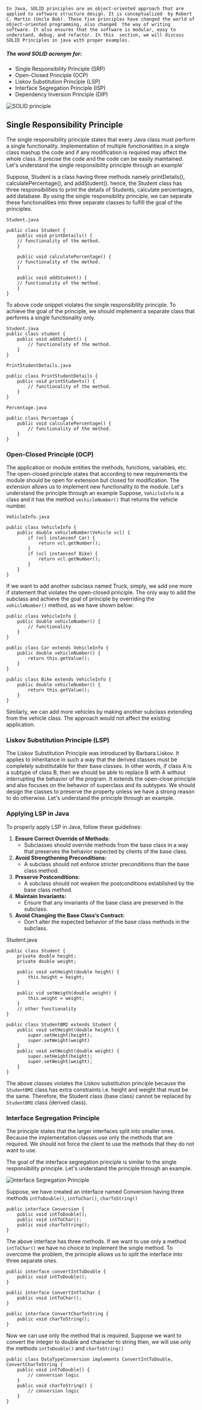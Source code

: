 `In Java, SOLID principles are an object-oriented approach that are applied to software structure design. It is conceptualized 
by Robert C. Martin (Uncle Bob). These five principles have changed the world of object-oriented programming, also changed 
the way of writing software. It also ensures that the software is modular, easy to understand, debug, and refactor. In this 
section, we will discuss SOLID Principles in java with proper examples.`
##### The word SOLID acronym for:
- Single Responsibility Principle (SRP)
- Open-Closed Principle (OCP)
- Liskov Substitution Principle (LSP)
- Interface Segregation Principle (ISP)
- Dependency Inversion Principle (DIP)

![SOLID principle](https://static.javatpoint.com/core/images/solid-principles-java.png)

## Single Responsibility Principle
The single responsibility principle states that every Java class must perform a single functionality. Implementation of 
multiple functionalities in a single class mashup the code and if any modification is required may affect the whole class.
It precise the code and the code can be easily maintained. Let's understand the single responsibility principle through an example` 

Suppose, Student is a class having three methods namely printDetails(), calculatePercentage(), and addStudent(). hence, 
the Student class has three responsibilities to print the details of Students, calculate percentages, add database. By 
using the single responsibility principle, we can separate these functionalities into three separate classes to fulfill 
the goal of the principles.

```
Student.java

public class Student {
	public void printDetails() {
	// functionality of the method.
	}

	public void calculatePercentage() {
	// functionality of the method.
	}

	public void addStudent() {
	// functionality of the method.
	}
}
```

To above code snippet violates the single responsibility principle. To achieve the goal of the principle, we should 
implement a separate class that performs a single functionality only.

```
Student.java
public class student {
	public void addStudent() {
		// functionality of the method.
	}
}

PrintStudentDetails.java

public class PrintStudentDetails {
	public void printStudents() {
		// functionality of the method.
	}
}

Percentage.java

public class Percentage {
	public void calculatePercentage() {
		// functionality of the method.
	}
}
```

### Open-Closed Principle (OCP)
The application or module entities the methods, functions, variables, etc. The open-closed principle states that according 
to new requirements the module should be open for extension but closed for modification. The extension allows us to implement 
new functionality to the module. Let's understand the principle through an example
Suppose, `VehicleInfo` is a class and it has the method `vechicleNumber()` that returns the vehicle number.

`VehicleInfo.java`
```
public class VehicleInfo {
	public double vehicleNumber(Vehicle vcl) {
		if (vcl instanceof Car) {
			return vcl.getNumber();
		}
		if (vcl instanceof Bike) {
			return vcl.getNumber();
		}
	}
}
```
If we want to add another subclass named Truck, simply, we add one more if statement that violates the open-closed principle. 
The only way to add the subclass and achieve the goal of principle by overriding the `vehicleNumber()` method, as we have shown below:

```
public class VehicleInfo {
	public double vehicleNumber() {
		// functionality
	}
}

public class Car extends VehicleInfo {
	public double vehicleNumber() {
		return this.getValue();
	}
}

public class Bike extends VehicleInfo {
	public double vehicleNumber() {
		return this.getValue();
	}
}
```
Similarly, we can add more vehicles by making another subclass extending from the vehicle class. The approach would not 
affect the existing application.

### Liskov Substitution Principle (LSP)
The Liskov Substitution Principle was introduced by Barbara Liskov. It applies to inheritance in such a way that the derived 
classes must be completely substitutable for their base classes. In other words, if class A is a subtype of class B, then 
we should be able to replace B with A without interrupting the behavior of the program.
It extends the open-close principle and also focuses on the behavior of superclass and its subtypes. We should design the 
classes to preserve the property unless we have a strong reason to do otherwise. Let's understand the principle through 
an example.
### Applying LSP in Java
To properly apply LSP in Java, follow these guidelines:
1. **Ensure Correct Override of Methods:**
    - Subclasses should override methods from the base class in a way that preserves the behavior expected by clients of the base class.
2. **Avoid Strengthening Preconditions:**
    - A subclass should not enforce stricter preconditions than the base class method.
3. **Preserve Postconditions:**
    - A subclass should not weaken the postconditions established by the base class method.
4. **Maintain Invariants:**
    - Ensure that any invariants of the base class are preserved in the subclass.
5. **Avoid Changing the Base Class’s Contract:**
    - Don't alter the expected behavior of the base class methods in the subclass.

Student.java
```
public class Student {
	private double height;
	private double weight;

	public void setHeight(double height) {
		this.height = height;
	}

	public vid setWeigth(double weight) {
		this.weight = weight;	
	}
	// other functionality
}

public class StudentBMI extends Student {
	public void setHeight(double height) {
		super.setHeight(height);
		super.setWeight(weight)	
	}
	public void setWeight(double weight) {
		super.setHeight(height);
		super.setWeight(weight);	
	}
}
```

The above classes violates the Liskov substitution principle because the `StudentBMI` class has extra constraints i.e. 
height and weight that must be the same. Therefore, the Student class  (base class) cannot be replaced by `StudentBMI` 
class (derived class).

### Interface Segregation Principle
The principle states that the larger interfaces split into smaller ones. Because the implementation classes use only the 
methods that are required. We should not force the client to use the methods that they do not want to use.

The goal of the interface segregation principle is similar to the single responsibility principle. Let's understand the 
principle through an example.

![Interface Segregation Principle](https://static.javatpoint.com/core/images/solid-principles-java2.png)

Suppose, we have created an interface named Conversion having three methods `intToDouble()`, `intToChar()`, `charToString()`

```
public interface Conversion {
	public void intToDouble();
	public void intToChar();
	public void charToString();
}
```
The above interface has three methods. If we want to use only a method `intToChar()` we have no choice to implement the 
single method. To overcome the problem, the principle allows us to split the interface into three separate ones.

```
public interface convertIntToDouble {
	public void intToDouble();
}

public interface ConvertIntToChar {
	public void intToChar();
}

public interface ConvertCharToString {
	public void charToString();
}
```
Now we can use only the method that is required. Suppose we want to convert the integer to double and character to string
then, we will use only the methods `intToDouble()` and `charToString()`
```
public class DataTypeConversion implements ConvertIntToDouble, ConvertCharToString {
	public void intToDouble() {
		// conversion logic
	}
	public void charToString() {
		// conversion logic
	}
} 
```